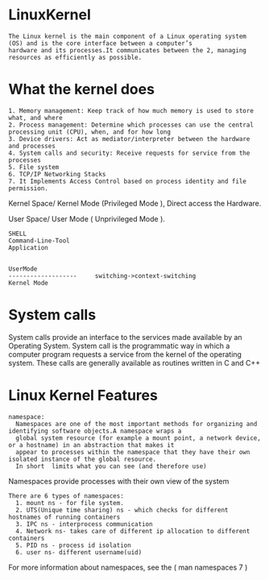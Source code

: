 # LinuxKernel
    The Linux kernel is the main component of a Linux operating system (OS) and is the core interface between a computer’s 
    hardware and its processes.It communicates between the 2, managing resources as efficiently as possible.

# What the kernel does
    1. Memory management: Keep track of how much memory is used to store what, and where
    2. Process management: Determine which processes can use the central processing unit (CPU), when, and for how long
    3. Device drivers: Act as mediator/interpreter between the hardware and processes
    4. System calls and security: Receive requests for service from the processes
    5. File system
    6. TCP/IP Networking Stacks
    7. It Implements Access Control based on process identity and file permission.
Kernel Space/ Kernel Mode (Privileged Mode ), Direct access the Hardware.
 
User Space/ User Mode ( Unprivileged Mode ).

    SHELL
    Command-Line-Tool
    Application


    UserMode
    -------------------		switching->context-switching
    Kernel Mode		

# System calls
 System calls provide an interface to the services made available by an Operating System.
 System call is the programmatic way in which a computer program requests a service from the kernel of the operating system.
 These calls are generally available as routines written in C and C++

# Linux Kernel Features
    namespace: 
      Namespaces are one of the most important methods for organizing and identifying software objects.A namespace wraps a
      global system resource (for example a mount point, a network device, or a hostname) in an abstraction that makes it 
      appear to processes within the namespace that they have their own isolated instance of the global resource.
      In short  limits what you can see (and therefore use)

Namespaces provide processes with their own view of the system

    There are 6 types of namespaces:
      1. mount ns - for file system.
      2. UTS(Unique time sharing) ns - which checks for different hostnames of running containers
      3. IPC ns - interprocess communication
      4. Network ns- takes care of different ip allocation to different containers
      5. PID ns - process id isolation
      6. user ns- different username(uid)
For more information about namespaces, see the ( man namespaces 7 )
